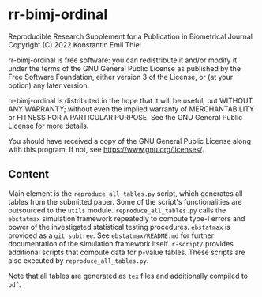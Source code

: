 # rr-bimj-ordinal
Reproducible Research Supplement for a Publication in Biometrical Journal
Copyright (C) 2022  Konstantin Emil Thiel

rr-bimj-ordinal is free software: you can redistribute it and/or modify it under the terms of the GNU General Public License as published by the Free Software Foundation, either version 3 of the License, or (at your option) any later version.

rr-bimj-ordinal is distributed in the hope that it will be useful, but WITHOUT ANY WARRANTY; without even the implied warranty of MERCHANTABILITY or FITNESS FOR A PARTICULAR PURPOSE. See the GNU General Public License for more details.

You should have received a copy of the GNU General Public License along with this program. If not, see <https://www.gnu.org/licenses/>.

## Content

Main element is the `reproduce_all_tables.py` script, which generates all tables from the submitted paper.
Some of the script's functionalities are outsourced to the `utils` module.
`reproduce_all_tables.py` calls the `ebstatmax` simulation framework repeatedly to compute type-I errors and power of the investigated statistical testing procedures.
`ebstatmax` is provided as a `git subtree`.
See `ebstatmax/README.md` for further documentation of the simulation framework itself.
`r-script/` provides additional scripts that compute data for p-value tables.
These scripts are also executed by `reproduce_all_tables.py`.

Note that all tables are generated as `tex` files and additionally compiled to `pdf`.
